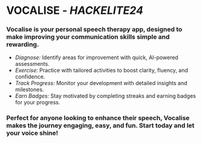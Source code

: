 # VOCALISE - *HACKELITE24*
### Vocalise is your personal speech therapy app, designed to make improving your communication skills simple and rewarding.

- *Diagnose:* Identify areas for improvement with quick, AI-powered assessments.
- *Exercise:* Practice with tailored activities to boost clarity, fluency, and confidence.
- *Track Progress:* Monitor your development with detailed insights and milestones.
- *Earn Badges:* Stay motivated by completing streaks and earning badges for your progress.

### Perfect for anyone looking to enhance their speech, Vocalise makes the journey engaging, easy, and fun. Start today and let your voice shine!
